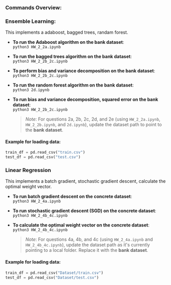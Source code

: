 ### Commands Overview:

### Ensemble Learning:
This implements a adaboost, bagged trees, randam forest.
- **To run the Adaboost algorithm on the bank dataset**:  
  `python3 HW_2_2a.ipynb`

- **To run the bagged trees algorithm on the bank dataset**:  
  `python3 HW_2_2b_2c.ipynb`

- **To perform bias and variance decomposition on the bank dataset**:  
  `python3 HW_2_2b_2c.ipynb`

- **To run the random forest algorithm on the bank dataset**:  
  `python3 2d.ipynb`

- **To run bias and variance decomposition, squared error on the bank dataset**:  
  `python3 HW_2_2b_2c.ipynb`

  > *Note*: For questions 2a, 2b, 2c, 2d, and 2e (using `HW_2_2a.ipynb`, `HW_2_2b.ipynb`, and `2d.ipynb`), update the dataset path to point to the **bank dataset**.

#### Example for loading data:
```python
train_df = pd.read_csv("train.csv")  
test_df = pd.read_csv("test.csv")
```
### Linear Regression
This implements a batch gradient, stochastic gradient descent, calculate the optimal weight vector.
- **To run batch gradient descent on the concrete dataset**:  
  `python3 HW_2_4a.ipynb`

- **To run stochastic gradient descent (SGD) on the concrete dataset**:  
  `python3 HW_2_4b_4c.ipynb`

- **To calculate the optimal weight vector on the concrete dataset**:  
  `python3 HW_2_4b_4c.ipynb`

  > *Note*: For questions 4a, 4b, and 4c (using `HW_2_4a.ipynb` and `HW_2_4b_4c.ipynb`), update the dataset path as it's currently pointing to a local folder. Replace it with the **bank dataset**.

#### Example for loading data:
```python
train_df = pd.read_csv("Dataset/train.csv")  
test_df = pd.read_csv("Dataset/test.csv")
```

